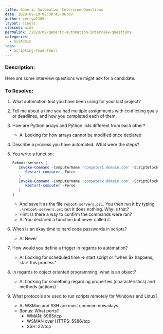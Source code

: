 ```yaml
---
title: Generic Automation Interview Questions
date: 2020-09-10T08:30:45-06:00
author: gerryw1389
layout: single
classes: wide
permalink: /2020/09/generic-automation-interview-questions
categories:
  - SysAdmin
tags:
  - Scripting-Powershell
---
```

<!--more-->

### Description:

Here are some interview questions we might ask for a candidate.

### To Resolve:

1. What automation tool you have been using for your last project? 

2. Tell me about a time you had multiple assignments with conflicting goals or deadlines, and how you completed each of them. 

3. How are Python arrays and Python lists different from each other? 
   - A: Looking for how arrays cannot be modified once declared

4. Describe a process you have automated. What were the steps? 

5. You write a function:  

   ```powershell
   Reboot-servers { 
      Invoke-Command -ComputerName 'computer1.domain.com' -ScriptBlock {  
         Restart-computer -Force 
      } 
      Invoke-Command -ComputerName 'computer2.domain.com' -ScriptBlock {  
         Restart-computer -Force 
      } 
   } 
   ```

   - And save it as the file `reboot-servers.ps1`. You then run it by typing `.\reboot-servers.ps1` but it does nothing. Why is that? 
   - Hint: Is there a way to confirm the commands were ran? 
   - A: You declared a function but never called it. 

6. When is an okay time to hard code passwords in scripts? 
   - A: Never 

7. How would you define a trigger in regards to automation? 
   - A: Looking for scheduled time => start script or "when $x happens, start this process" 

8. In regards to object oriented programming, what is an object? 
   - A: Looking for something regarding properties (characteristics) and methods (actions) 

9. What protocols are used to run scripts remotely for Windows and Linux? 
   - A: WSMan and SSH are most common nowadays.
   - Bonus: What ports?
     - WMAN: 5985/tcp 
     - WSMAN over HTTPS: 5986/tcp
     - SSH: 22/tcp 

 